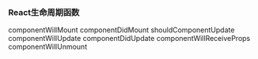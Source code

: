 ### React生命周期函数
componentWillMount
componentDidMount
shouldComponentUpdate
componentWillUpdate
componentDidUpdate
componentWillReceiveProps
componentWillUnmount